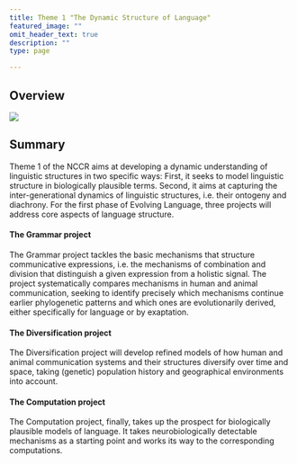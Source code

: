 ```yaml
---
title: Theme 1 "The Dynamic Structure of Language"
featured_image: ""
omit_header_text: true
description: ""
type: page

---
```

## Overview

![](/images/t1.jpg)


## Summary

Theme 1 of the NCCR aims at developing a dynamic understanding of linguistic structures in two specific ways: First, it seeks to model linguistic structure in biologically plausible terms. Second, it aims at capturing the inter-generational dynamics of linguistic structures, i.e. their ontogeny and diachrony. For the first phase of Evolving Language, three projects will address core aspects of language structure. 

#### The Grammar project
The Grammar project tackles the basic mechanisms that structure communicative expressions, i.e. the mechanisms of combination and division that distinguish a given expression from a holistic signal. The project systematically compares mechanisms in human and animal communication, seeking to identify precisely which mechanisms continue earlier phylogenetic patterns and which ones are evolutionarily derived, either specifically for language or by exaptation.


#### The Diversification project
The Diversification project will develop refined models of how human and animal communication systems and their structures diversify over time and space, taking (genetic) population history and geographical environments into account.


#### The Computation project
The Computation project, finally, takes up the prospect for biologically plausible models of language. It takes neurobiologically detectable mechanisms as a starting point and works its way to the corresponding computations. 
